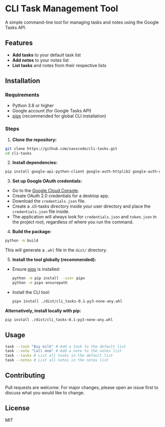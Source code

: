 # CLI Task Management Tool

A simple command-line tool for managing tasks and notes using the Google Tasks API.

## Features

- **Add tasks** to your default task list
- **Add notes** to your notes list
- **List tasks** and notes from their respective lists

## Installation

### Requirements

- Python 3.8 or higher
- Google account (for Google Tasks API)
- [pipx](https://pypa.github.io/pipx/) (recommended for global CLI installation)

### Steps

1. **Clone the repository:**

```bash
git clone https://github.com/saxscode/cli-tasks.git
cd cli-tasks
```

2. **Install dependencies:**

```bash
pip install google-api-python-client google-auth-httplib2 google-auth-oauthlib build
```

3. **Set up Google OAuth credentials:**
- Go to the [Google Cloud Console](https://console.cloud.google.com/).
- Create OAuth 2.0 credentials for a desktop app.
- Download the `credentials.json` file.
- Create a .cli-tasks directory inside your user directory and place the `credentials.json` file inside.
- The application will always look for `credentials.json` and `token.json` in the project root, regardless of where you run the command.

4. **Build the package:**
```bash
python -m build
```
This will generate a `.whl` file in the `dist/` directory.

5. **Install the tool globally (recommended):**
- Ensure [pipx](https://pypa.github.io/pipx/) is installed:
  ```bash
  python -m pip install --user pipx
  python -m pipx ensurepath
  ```
- Install the CLI tool:
  ```bash
  pipx install ./dist/cli_tasks-0.1-py3-none-any.whl
  ```

**Alternatively, install locally with pip:**
```bash
pip install ./dist/cli_tasks-0.1-py3-none-any.whl
```

## Usage
```bash
task --task "Buy milk" # Add a task to the default list
task --note "Call mom" # Add a note to the notes list
task --tasks # List all tasks in the default list
task --notes # List all notes in the notes list
````

## Contributing

Pull requests are welcome. For major changes, please open an issue first to discuss what you would like to change.

## License

MIT
